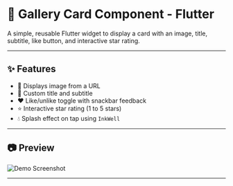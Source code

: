 # 📸 Gallery Card Component - Flutter

A simple, reusable Flutter widget to display a card with an image, title, subtitle, like button, and interactive star rating.

---

## ✨ Features

- 🌄 Displays image from a URL
- 📝 Custom title and subtitle
- ❤️ Like/unlike toggle with snackbar feedback
- ⭐ Interactive star rating (1 to 5 stars)
- 💧 Splash effect on tap using `InkWell`

---

## 📷 Preview

![Demo Screenshot](gsllery.png) <!-- Replace with your own screenshot if needed -->

---

